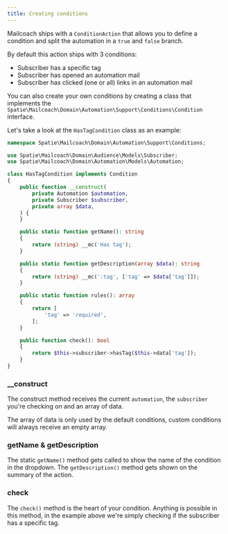```yaml
---
title: Creating conditions
---
```


Mailcoach ships with a `ConditionAction` that allows you to define a condition and split the automation in a `true` and `false` branch.

By default this action ships with 3 conditions:

- Subscriber has a specific tag
- Subscriber has opened an automation mail
- Subscriber has clicked (one or all) links in an automation mail

You can also create your own conditions by creating a class that implements the `Spatie\Mailcoach\Domain\Automation\Support\Conditions\Condition` interface.

Let's take a look at the `HasTagCondition` class as an example:

```php
namespace Spatie\Mailcoach\Domain\Automation\Support\Conditions;

use Spatie\Mailcoach\Domain\Audience\Models\Subscriber;
use Spatie\Mailcoach\Domain\Automation\Models\Automation;

class HasTagCondition implements Condition
{
    public function __construct(
        private Automation $automation,
        private Subscriber $subscriber,
        private array $data,
    ) {
    }

    public static function getName(): string
    {
        return (string) __mc('Has tag');
    }

    public static function getDescription(array $data): string
    {
        return (string) __mc(':tag', ['tag' => $data['tag']]);
    }

    public static function rules(): array
    {
        return [
            'tag' => 'required',
        ];
    }

    public function check(): bool
    {
        return $this->subscriber->hasTag($this->data['tag']);
    }
}
```

### __construct

The construct method receives the current `automation`, the `subscriber` you're checking on and an array of data.

The array of data is only used by the default conditions, custom conditions will always receive an empty array.

### getName & getDescription

The static `getName()` method gets called to show the name of the condition in the dropdown. The `getDescription()` method gets shown on the summary of the action.

### check

The `check()` method is the heart of your condition. Anything is possible in this method, in the example above we're simply checking if the subscriber has a specific tag.
